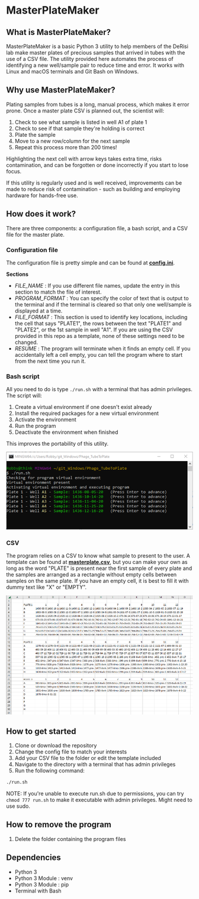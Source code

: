 # MasterPlateMaker

## What is MasterPlateMaker?
MasterPlateMaker is a basic Python 3 utility to help members of the DeRisi lab make master plates of precious samples that arrived in tubes with the use of a CSV file. The utility provided here automates the process of identifying a new well/sample pair to reduce time and error. It works with Linux and macOS terminals and Git Bash on Windows.


## Why use MasterPlateMaker?
Plating samples from tubes is a long, manual process, which makes it error prone. Once a master plate CSV is planned out, the scientist will:
1. Check to see what sample is listed in well A1 of plate 1
2. Check to see if that sample they're holding is correct
3. Plate the sample
4. Move to a new row/column for the next sample
5. Repeat this process more than 200 times!

Highlighting the next cell with arrow keys takes extra time, risks contamination, and can be forgotten or done incorrectly if you start to lose focus.

If this utility is regularly used and is well received, improvements can be made to reduce risk of contamination - such as building and employing hardware for hands-free use.

## How does it work?

There are three components: a configuration file, a bash script, and a CSV file for the master plate.

### Configuration file
The configuration file is pretty simple and can be found at [**config.ini**](config.ini).

**Sections**
* *FILE_NAME* : If you use different file names, update the entry in this section to match the file of interest.
* *PROGRAM_FORMAT* : You can specify the color of text that is output to the terminal and if the terminal is cleared so that only one well/sample is displayed at a time.
* *FILE_FORMAT* : This section is used to identify key locations, including the cell that says "PLATE1", the rows between the text "PLATE1" and "PLATE2", or the 1st sample in well "A1". If you are using the CSV provided in this repo as a template, none of these settings need to be changed.
* *RESUME* : The program will terminate when it finds an empty cell. If you accidentally left a cell empty, you can tell the program where to start from the next time you run it.

### Bash script
All you need to do is type `./run.sh` with a terminal that has admin privileges. The script will:
1. Create a virtual environment if one doesn't exist already
2. Install the required packages for a new virtual environment
3. Activate the environment
4. Run the program
5. Deactivate the environment when finished

This improves the portability of this utility.

![Example interface](readme_figure_interface.png)

### CSV
The program relies on a CSV to know what sample to present to the user. A template can be found at [**masterplate.csv**](masterplate.csv), but you can make your own as long as the word "PLATE" is present near the first sample of every plate and the samples are arranged as a rectangle without empty cells between samples on the same plate. If you have an empty cell, it is best to fill it with dummy text like "X" or "EMPTY".

<img src="readme_figure_csv.png" width="800">

## How to get started
1. Clone or download the repository
2. Change the config file to match your interests
3. Add your CSV file to the folder or edit the template included
4. Navigate to the directory with a terminal that has admin privileges
5. Run the following command:
```bash
./run.sh
```
NOTE: If you're unable to execute run.sh due to permissions, you can try `chmod 777 run.sh` to make it executable with admin privileges. Might need to use sudo.

## How to remove the program
1. Delete the folder containing the program files

## Dependencies
* Python 3
* Python 3 Module : venv
* Python 3 Module : pip
* Terminal with Bash